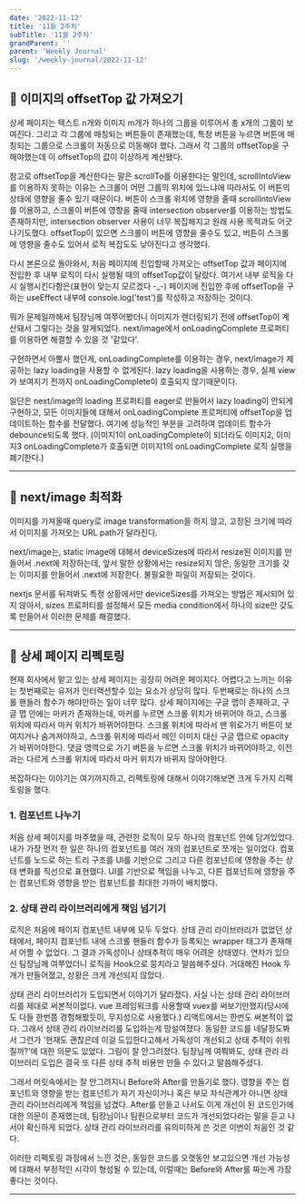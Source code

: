 ```yaml
---
date: '2022-11-12'
title: '11월 2주차'
subTitle: '11월 2주차'
grandParent: ''
parent: 'Weekly Journal'
slug: '/weekly-journal/2022-11-12'
---
```


## 📌 이미지의 offsetTop 값 가져오기

상세 페이지는 텍스트 n개와 이미지 m개가 하나의 그룹을 이루어서 총 x개의 그룹이 보여진다. 그리고 각 그룹에 매칭되는 버튼들이 존재했는데, 특정 버튼을 누르면 버튼에 매칭되는 그룹으로 스크롤이 자동으로 이동해야 했다. 그래서 각 그룹의 offsetTop을 구해야했는데 이 offsetTop의 값이 이상하게 계산됐다.

참고로 offsetTop을 계산한다는 말은 scrollTo를 이용한다는 말인데, scrollIntoView를 이용하지 못하는 이유는 스크롤이 어떤 그룹의 위치에 있느냐에 따라서도 이 버튼의 상태에 영향을 줄수 있기 때문이다. 버튼이 스크롤 위치에 영향을 줄때 scrollIntoView를 이용하고, 스크롤이 버튼에 영향을 줄때 intersection observer를 이용하는 방법도 존재하지만, intersection observer 사용이 너무 복잡해지고 원래 사용 목적과도 어긋나기도했다. offsetTop이 있으면 스크롤이 버튼에 영향을 줄수도 있고, 버튼이 스크롤에 영향을 줄수도 있어서 로직 복잡도도 낮아진다고 생각했다.

다시 본론으로 돌아와서, 처음 페이지에 진입할때 가져오는 offsetTop 값과 페이지에 진입한 후 내부 로직이 다시 실행될 때의 offsetTop값이 달랐다. 여기서 내부 로직을 다시 실행시킨다함은(표현이 맞는지 모르겠다 -_-) 페이지에 진입한 후에 offsetTop을 구하는 useEffect 내부에 console.log('test')를 작성하고 저장하는 것이다. 

뭐가 문제일까해서 팀장님께 여쭈어봤더니 이미지가 렌더링되기 전에 offsetTop이 계산돼서 그렇다는 것을 알게되었다. next/image에서 onLoadingComplete 프로퍼티를 이용하면 해결할 수 있을 것 '같았다'.

구현하면서 아뿔사 했던게, onLoadingComplete를 이용하는 경우, next/image가 제공하는 lazy loading을 사용할 수 없게된다. lazy loading을 사용하는 경우, 실제 view가 보여지기 전까지 onLoadingComplete이 호출되지 않기때문이다.

일단은 next/image의 loading 프로퍼티를 eager로 만들어서 lazy loading이 안되게 구현하고, 모든 이미지들에 대해서 onLoadingComplete 프로퍼티에 offsetTop을 업데이트하는 함수를 전달했다. 여기에 성능적인 부분을 고려하여 업데이트 함수가 debounce되도록 했다. (이미지1이 onLoadingComplete이 되더라도 이미지2, 이미지3 onLoadingComplete가 호출되면 이미지1의 onLoadingComplete 로직 실행을 폐기한다.)

---

## 📌 next/image 최적화

이미지를 가져올때 query로 image transformation을 하지 않고, 고정된 크기에 따라서 이미지를 가져오는 URL path가 달라진다.

next/image는, static image에 대해서 deviceSizes에 따라서 resize된 이미지를 만들어서 .next에 저장하는데, 앞서 말한 상황에서는 resize되지 않은, 동일한 크기를 갖는 이미지를 만들어서 .next에 저장한다. 불필요한 파일이 저장되는 것이다.

nextjs 문서를 뒤져봐도 특정 상황에서만 deviceSizes를 가져오는 방법은 제시되어 있지 않아서, sizes 프로퍼티를 설정해서 모든 media condition에서 하나의 size만 갖도록 만들어서 이러한 문제를 해결했다.

---

## 📌 상세 페이지 리펙토링

현재 회사에서 맡고 있는 상세 페이지는 굉장히 어려운 페이지다. 어렵다고 느끼는 이유는 첫번째로는 유저가 인터랙션할수 있는 요소가 상당히 많다. 두번째로는 하나의 스크롤 핸들러 함수가 해야만하는 일이 너무 많다. 상세 페이지에는 구글 맵이 존재하고, 구글 맵 안에는 마커가 존재하는데, 마커를 누르면 스크롤 위치가 바뀌어야 하고, 스크롤 위치에 따라서 마커 위치가 바뀌어야한다. 스크롤 위치에 따라서 맨 위로가기 버튼이 보여지거나 숨겨져야하고, 스크롤 위치에 따라서 메인 이미지 대신 구글 맵으로 opacity가 바뀌어야한다. 댓글 영역으로 가기 버튼을 누르면 스크롤 위치가 바뀌어야하고, 이전과는 다르게 스크롤 위치에 따라서 마커 위치가 바뀌지 않아야한다.

복잡하다는 이야기는 여기까지하고, 리펙토링에 대해서 이야기해보면 크게 두가지 리펙토링을 했다.

### 1. 컴포넌트 나누기
처음 상세 페이지를 마주했을 때, 관련한 로직이 모두 하나의 컴포넌트 안에 담겨있었다. 내가 가장 먼저 한 일은 하나의 컴포넌트를 여러 개의 컴포넌트로 쪼개는 일이었다. 컴포넌트를 노드로 하는 트리 구조를 UI를 기반으로 그리고 다른 컴포넌트에 영향을 주는 상태 변화를 직선으로 표현했다. UI를 기반으로 책임을 나누고, 다른 컴포넌트에 영향을 주는 컴포넌트와 영향을 받는 컴포넌트를 최대한 가까이 배치했다.

### 2. 상태 관리 라이브러리에게 책임 넘기기
로직은 처음에 페이지 컴포넌트 내부에 모두 두었다. 상태 관리 라이브러리가 없었던 상태에서, 페이지 컴포넌트 내에 스크롤 핸들러 함수가 등록되는 wrapper 태그가 존재해서 어쩔 수 없었다. 그 결과 가독성이나 상태추적이 매우 어려운 상태였다. 연차가 있으신 팀장님께 여쭈었더니 로직을 Hook으로 뭉치라고 말씀해주셨다. 거대해진 Hook 두개가 만들어졌고, 상황은 크게 개선되지 않았다.

상태 관리 라이브러리가 도입되면서 이야기가 달라졌다. 사실 나는 상태 관리 라이브러리를 제대로 써본적이없다. vue 프레임워크를 사용할때 vuex를 써보기만했지(당시에도 다들 한번쯤 경험해봤듯이, 무지성으로 사용했다.) 리액트에서는 한번도 써본적이 없다. 그래서 상태 관리 라이브러리를 도입하는게 망설여졌다. 동일한 코드를 네달정도봐서 그런가 '현재도 괜찮은데 이걸 도입한다고해서 가독성이 개선되고 상태 추적이 쉬워질까?'에 대한 의문도 있었다. 그림이 잘 안그려졌다. 팀장님께 여쭤봐도, 상태 관리 라이브러리 도입은 결국 또 다른 상태 추적 비용만 만들 수 있다고 말씀해주셨다.

그래서 머릿속에서는 잘 안그려지니 Before와 After를 만들기로 했다. 영향을 주는 컴포넌트와 영향을 받는 컴포넌트가 자기 자신이거나 혹은 부모 자식관계가 아니면 상태 관리 라이브러리에게 책임을 넘겼다. After를 만들고 나서도 이게 개선이 된 코드인가에 대한 의문이 존재했는데, 팀장님이나 팀원으로부터 코드가 개선되었다라는 말을 듣고 나서야 확신하게 되었다. 상태 관리 라이브러리를 유의미하게 쓴 것은 이번이 처음인 것 같다.

이러한 리펙토링 과정에서 느낀 것은, 동일한 코드를 오랫동안 보고있으면 개선 가능성에 대해서 부정적인 시각이 형성될 수 있는데, 이럴때는 Before와 After를 짜는게 가장 좋다는 것이다.

---

